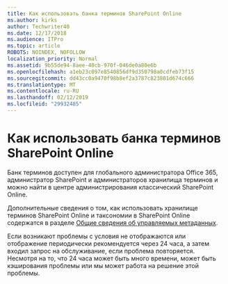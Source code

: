 ```yaml
---
title: Как использовать банка терминов SharePoint Online
ms.author: kirks
author: Techwriter40
ms.date: 12/17/2018
ms.audience: ITPro
ms.topic: article
ROBOTS: NOINDEX, NOFOLLOW
localization_priority: Normal
ms.assetid: 9b55de94-8aee-40cb-970f-046de0a80e6b
ms.openlocfilehash: a1eb23c097e8540856df9d350798a0cdfeb73f15
ms.sourcegitcommit: dd43cc0a9470f98b8ef2a3787c823801d674c666
ms.translationtype: MT
ms.contentlocale: ru-RU
ms.lasthandoff: 02/12/2019
ms.locfileid: "29932485"
---
```

# <a name="how-to-use-the-sharepoint-online-term-store"></a>Как использовать банка терминов SharePoint Online

Банк терминов доступен для глобального администратора Office 365, администратор SharePoint и администраторов хранилища терминов и можно найти в центре администрирования классический SharePoint Online. 
  
Дополнительные сведения о том, как использовать хранилище терминов SharePoint Online и таксономии в SharePoint Online содержатся в разделе [Общие сведения об управляемых метаданных](https://go.microsoft.com/fwlink/?linkid=2044674&amp;clcid=0x409).
  
Если возникают проблемы с условия не отображаются или отображение периодически рекомендуется через 24 часа, а затем входил запрос на обслуживание, если проблема повторяется. Несмотря на то, что 24 часа может быть много времени, может быть кэширования проблемы или мы может работа на решение этой проблемы.
  

